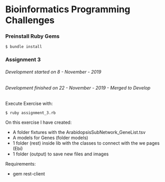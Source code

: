 Bioinformatics Programming Challenges
=====



### **Preinstall Ruby Gems**

```
$ bundle install
```

### **Assignment 3**
###### Development started on 8 - November - 2019
###### Development finished on 22 - November - 2019 -  Merged to Develop
Execute Exercise with:
```
$ ruby assignment_3.rb  
```
On this exercise I have created:
- A folder fixtures with the ArabidopsisSubNetwork_GeneList.tsv
- A models for Genes (folder models)
- 1 folder (rest) inside lib with the classes to connect with the we pages (Ebi)
- 1 folder (output) to save new files and images

Requirements:
- gem rest-client


